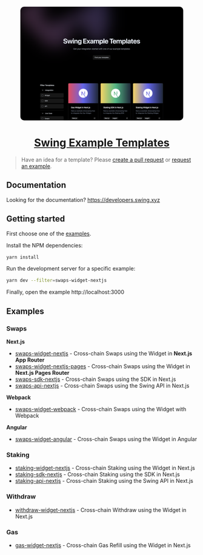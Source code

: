 <p align="center">
  <a href="https://swing-examples.vercel.app/">
    <picture>
      <img src="./apps/directory/public/directory-landing.png" height="300" style="border-radius:10px;">
    </picture>
    <h1 align="center">Swing Example Templates</h1>
  </a>
</p>

> Have an idea for a template? Please [create a pull request](https://github.com/polkaswitch/examples/pulls) or [request an example](https://github.com/polkaswitch/examples/issues/new).

## Documentation

Looking for the documentation? https://developers.swing.xyz

## Getting started

First choose one of the [examples](./examples).

Install the NPM dependencies:

```bash
yarn install
```

Run the development server for a specific example:

```bash
yarn dev --filter=swaps-widget-nextjs
```

Finally, open the example http://localhost:3000

## Examples

### Swaps

**Next.js**

- [swaps-widget-nextjs](./examples/swaps-widget-nextjs/README.md) - Cross-chain Swaps using the Widget in **Next.js App Router**
- [swaps-widget-nextjs-pages](./examples/swaps-widget-nextjs-pages/README.md) - Cross-chain Swaps using the Widget in **Next.js Pages Router**
- [swaps-sdk-nextjs](./examples/swaps-sdk-nextjs/README.md) - Cross-chain Swaps using the SDK in Next.js
- [swaps-api-nextjs](./examples/swaps-api-nextjs/README.md) - Cross-chain Swaps using the Swing API in Next.js

**Webpack**

- [swaps-widget-webpack](./examples/swaps-widget-webpack/README.md) - Cross-chain Swaps using the Widget with Webpack

**Angular**

- [swaps-widget-angular](./examples/swaps-widget-angular/README.md) - Cross-chain Swaps using the Widget in Angular

### Staking

- [staking-widget-nextjs](./examples/staking-widget-nextjs/README.md) - Cross-chain Staking using the Widget in Next.js
- [staking-sdk-nextjs](./examples/staking-sdk-nextjs/README.md) - Cross-chain Staking using the SDK in Next.js
- [staking-api-nextjs](./examples/staking-api-nextjs/README.md) - Cross-chain Staking using the Swing API in Next.js

### Withdraw

- [withdraw-widget-nextjs](./examples/withdraw-widget-nextjs/README.md) - Cross-chain Withdraw using the Widget in Next.js

### Gas

- [gas-widget-nextjs](./examples/gas-widget-nextjs/README.md) - Cross-chain Gas Refill using the Widget in Next.js
